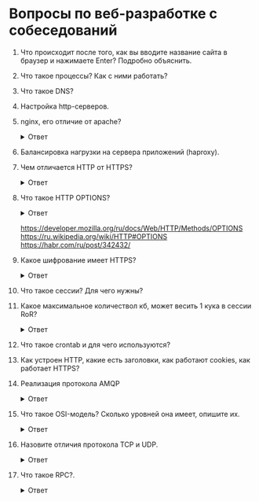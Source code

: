 # Вопросы по веб-разработке с собеседований

1. Что происходит после того, как вы вводите название сайта в браузер и нажимаете Enter? Подробно объяснить.
1. Что такое процессы? Как с ними работать?
1. Что такое DNS?
1. Настройка http-серверов.
1. nginx, его отличие от apache?

    <details>
      <summary>Ответ</summary>
      Два самых широко распространенных веб-сервера. Если рассматривать жизненные примеры, то основные различия между Apache и Nginx в том как они обрабатывают запросы к статическому и динамическому контенту.
    </details>

1. Балансировка нагрузки на сервера приложений (haproxy).
1. Чем отличается HTTP от HTTPS?

    <details>
      <summary>Ответ</summary>

      * HyperText Transfer Protocol

      * HyperText Transfer Protocol Secure — расширение протокола HTTP для поддержки шифрования в целях повышения безопасности.
    </details>
1. Что такое HTTP OPTIONS?

    <details>
      <summary>Ответ</summary>

     Используется для определения возможностей веб-сервера или параметров соединения для конкретного ресурса. 
     В ответ серверу следует включить заголовок Allow со списком поддерживаемых методов. 
     Также в заголовке ответа может включаться информация о поддерживаемых расширениях.
    </details>
    
    https://developer.mozilla.org/ru/docs/Web/HTTP/Methods/OPTIONS
    https://ru.wikipedia.org/wiki/HTTP#OPTIONS
    https://habr.com/ru/post/342432/
1. Какое шифрование имеет HTTPS?

    <details>
      <summary>Ответ</summary>

     Защиту данных в HTTPS обеспечивает криптографический протокол SSL/TLS, 
     который шифрует передаваемую информацию. По сути этот протокол является обёрткой для HTTP. 
     Он обеспечивает шифрование данных и делает их недоступными для просмотра посторонними. 
     Протокол SSL/TLS хорош тем, что позволяет двум незнакомым 
     между собой участникам сети установить защищённое соединение через незащищённый канал.
     
     https://yandex.ru/blog/company/77455
     https://habr.com/ru/post/188042/
     https://firstssl.ru/faq/general-questions/chto-takoe-https
    </details>

1. Что такое сессии? Для чего нужны?
1. Какое максимальное количествол кб, может весить 1 кука в сессии RoR?

    <details>
      <summary>Ответ</summary>
      4 kb
    </details>

1. Что такое crontab и для чего используются?
1. Как устроен HTTP, какие есть заголовки, как работают cookies, как работает HTTPS?

1. Реализация протокола AMQP

    <details>
      <summary>Ответ</summary>
      
      https://kt.team/hr/blog/rabbitmq
    </details>
    
1. Что такое OSI-модель? Сколько уровней она имеет, опишите их.

    <details>
      <summary>Ответ</summary>
      
      https://ru.wikipedia.org/wiki/%D0%A1%D0%B5%D1%82%D0%B5%D0%B2%D0%B0%D1%8F_%D0%BC%D0%BE%D0%B4%D0%B5%D0%BB%D1%8C_OSI
    </details>

1. Назовите отличия протокола TCP и UDP.

    <details>
      <summary>Ответ</summary>
      
      https://wiki.merionet.ru/seti/23/tcp-i-udp-v-chem-raznica/
      http://pyatilistnik.org/chem-otlichaetsya-protokol-tcp-ot-udp/
      https://yandex.ru/q/question/computers/chem_otlichaetsia_tcp_ot_udp_66a93f75/
      https://habr.com/ru/company/oleg-bunin/blog/461829/
    </details>

1. Что такое RPC?.

    <details>
      <summary>Ответ</summary>
      
      https://ru.wikipedia.org/wiki/%D0%A3%D0%B4%D0%B0%D0%BB%D1%91%D0%BD%D0%BD%D1%8B%D0%B9_%D0%B2%D1%8B%D0%B7%D0%BE%D0%B2_%D0%BF%D1%80%D0%BE%D1%86%D0%B5%D0%B4%D1%83%D1%80
    </details>

